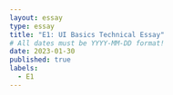 ```yaml
---
layout: essay
type: essay
title: "E1: UI Basics Technical Essay"
# All dates must be YYYY-MM-DD format!
date: 2023-01-30
published: true
labels:
  - E1
---
```



